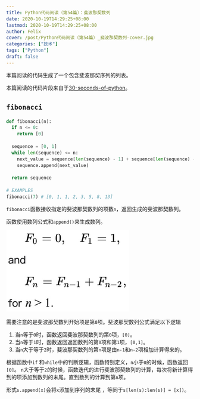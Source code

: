 ```yaml
---
title: Python代码阅读（第54篇）：斐波那契数列
date: 2020-10-19T14:29:25+08:00
lastmod: 2020-10-19T14:29:25+08:00
author: Felix
cover: /post/Python代码阅读（第54篇）_斐波那契数列-cover.jpg
categories: ["技术"]
tags: ["Python"]
draft: false
---
```


本篇阅读的代码生成了一个包含斐波那契序列的列表。

本篇阅读的代码片段来自于[30-seconds-of-python](https://github.com/30-seconds/30-seconds-of-python)。

<!--more-->

## `fibonacci`

```python
def fibonacci(n):
  if n <= 0:
    return [0]

  sequence = [0, 1]
  while len(sequence) <= n:
    next_value = sequence[len(sequence) - 1] + sequence[len(sequence) - 2]
    sequence.append(next_value)

  return sequence

# EXAMPLES
fibonacci(7) # [0, 1, 1, 2, 3, 5, 8, 13]
```

`fibonacci`函数接收指定的斐波那契数列的项数`n`，返回生成的斐波那契数列。

函数使用数列公式和`append()`来生成数列。

![](/post/Python代码阅读（第54篇）_斐波那契数列-1.jpg)

需要注意的是斐波那契数列开始项是第`0`项。斐波那契数列公式满足以下逻辑

1. 当`n`等于`0`时，函数返回斐波那契数列的第`0`项，`[0]`。
2. 当`n`等于`1`时，函数返回返回数列的第`0`项和第`1`项，`[0,1]`。
3. 当`n`大于等于`2`时，斐波那契数列的第`n`项是由`n-1`和`n-2`项相加计算得来的。

根据函数中`if` 和`while`中的判断逻辑，函数特别定义，`n`小于`0`的时候，函数返回`[0]`。 `n`大于等于`2`的时候，函数迭代的进行斐波那契数列的计算，每次将新计算得到的项添加到数列的末尾。直到数列的计算到第`n`项。

形式`s.append(x)`会将`x`添加到序列的末尾 ，等同于`s[len(s):len(s)] = [x])`。
